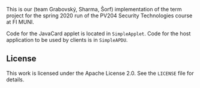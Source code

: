 This is our (team Grabovský, Sharma, Šorf) implementation of the term project for the spring 2020 run of the PV204 Security Technologies course at FI MUNI.

Code for the JavaCard applet is located in `SimpleApplet`. Code for the host application to be used by clients is in `SimpleAPDU`.

## License

This work is licensed under the Apache License 2.0. See the `LICENSE` file for details.
